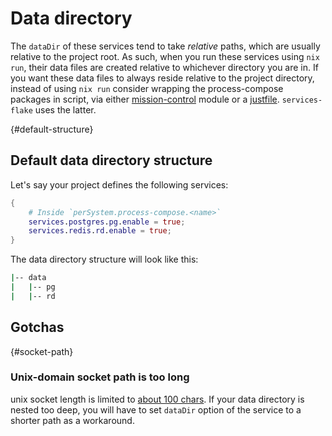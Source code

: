 # Data directory

The `dataDir` of these services tend to take *relative* paths, which are usually relative to the project root. As such, when you run these services using `nix run`, their data files are created relative to whichever directory you are in. If you want these data files to always reside relative to the project directory, instead of using `nix run` consider wrapping the process-compose packages in script, via either [mission-control](https://community.flake.parts/mission-control) module or a [justfile](https://just.systems/). `services-flake` uses the latter.

{#default-structure}
## Default data directory structure

Let's say your project defines the following services:

```nix
{
    # Inside `perSystem.process-compose.<name>`
    services.postgres.pg.enable = true;
    services.redis.rd.enable = true;
}
```

The data directory structure will look like this:

```sh
|-- data
|   |-- pg
|   |-- rd
```

## Gotchas

{#socket-path}
### Unix-domain socket path is too long

unix socket length is limited to [about 100 chars](https://linux.die.net/man/7/unix). If your data directory is nested too deep, you will have to set `dataDir` option of the service to a shorter path as a workaround.

